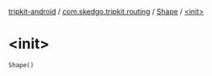 [tripkit-android](../../index.md) / [com.skedgo.tripkit.routing](../index.md) / [Shape](index.md) / [&lt;init&gt;](./-init-.md)

# &lt;init&gt;

`Shape()`